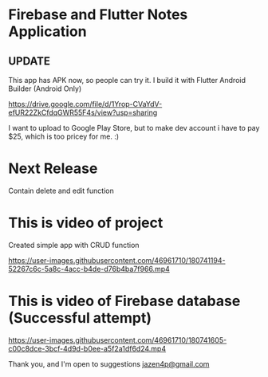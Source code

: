 # Firebase and Flutter Notes Application

## UPDATE

This app has APK now, so people can try it. I build it with Flutter Android Builder (Android Only)

https://drive.google.com/file/d/1Yrop-CVaYdV-efUR22ZkCfdqGWR55F4s/view?usp=sharing

I want to upload to Google Play Store, but to make dev account i have to pay $25, which is too pricey for me. :)

# Next Release

Contain delete and edit function

# This is video of project

Created simple app with CRUD function

https://user-images.githubusercontent.com/46961710/180741194-52267c6c-5a8c-4acc-b4de-d76b4ba7f966.mp4

# This is video of Firebase database (Successful attempt)

https://user-images.githubusercontent.com/46961710/180741605-c00c8dce-3bcf-4d9d-b0ee-a5f2a1df6d24.mp4

Thank you, and I'm open to suggestions
jazen4p@gmail.com
